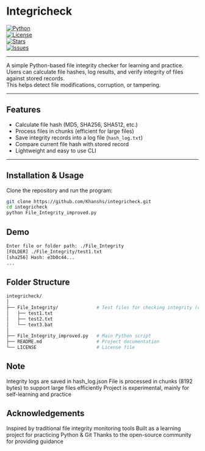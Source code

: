 # Integricheck

[![Python](https://img.shields.io/badge/python-3.10%2B-blue.svg)](https://www.python.org/)  
[![License](https://img.shields.io/github/license/Khanshs/integricheck)](https://github.com/Khanshs/integricheck/blob/main/LICENSE)  
[![Stars](https://img.shields.io/github/stars/Khanshs/integricheck?style=social)](https://github.com/Khanshs/integricheck/stargazers)  
[![Issues](https://img.shields.io/github/issues/Khanshs/integricheck)](https://github.com/Khanshs/integricheck/issues)  

---

A simple Python-based file integrity checker for learning and practice.  
Users can calculate file hashes, log results, and verify integrity of files against stored records.  
This helps detect file modifications, corruption, or tampering.  

---

## Features
- Calculate file hash (MD5, SHA256, SHA512, etc.)  
- Process files in chunks (efficient for large files)  
- Save integrity records into a log file (`hash_log.txt`)  
- Compare current file hash with stored record  
- Lightweight and easy to use CLI  

---

## Installation & Usage

Clone the repository and run the program:

```bash
git clone https://github.com/Khanshs/integricheck.git
cd integricheck
python File_Integrity_improved.py
```

## Demo 

```bash
Enter file or folder path: ./File_Integrity
[FOLDER] ./File_Integrity/test1.txt
[sha256] Hash: e3b0c44...
...
```

## Folder Structure
```bash
integricheck/
│
├── File_Integrity/              # Test files for checking integrity (can add more files
│   ├── test1.txt
│   ├── test2.txt
│   └── text3.bat
│
├── File_Integrity_improved.py   # Main Python script
├── README.md                    # Project documentation
└── LICENSE                      # License file
```

## Note 
Integrity logs are saved in hash_log.json
File is processed in chunks (8192 bytes) to support large files efficiently
Project is experimental, mainly for self-learning and practice

## Acknowledgements
Inspired by traditional file integrity monitoring tools
Built as a learning project for practicing Python & Git
Thanks to the open-source community for providing guidance
